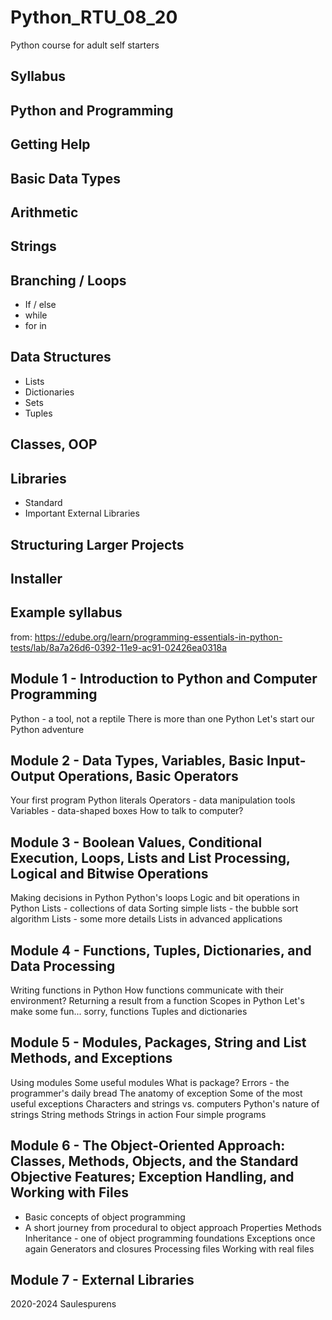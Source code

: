 # Python_RTU_08_20
Python course for adult self starters

## Syllabus

## Python and Programming
## Getting Help
## Basic Data Types
## Arithmetic
## Strings
## Branching / Loops
* If / else
* while
* for in

## Data Structures
* Lists
* Dictionaries
* Sets
* Tuples

## Classes, OOP
## Libraries
* Standard
* Important External Libraries

## Structuring Larger Projects

## Installer

## Example syllabus
from: https://edube.org/learn/programming-essentials-in-python-tests/lab/8a7a26d6-0392-11e9-ac91-02426ea0318a

##  Module 1 - Introduction to Python and Computer Programming

Python - a tool, not a reptile
There is more than one Python
Let's start our Python adventure
## Module 2 - Data Types, Variables, Basic Input-Output Operations, Basic Operators

Your first program
Python literals
Operators - data manipulation tools
Variables - data-shaped boxes
How to talk to computer?
## Module 3 - Boolean Values, Conditional Execution, Loops, Lists and List Processing, Logical and Bitwise Operations

Making decisions in Python
Python's loops
Logic and bit operations in Python
Lists - collections of data
Sorting simple lists - the bubble sort algorithm
Lists - some more details
Lists in advanced applications
## Module 4 - Functions, Tuples, Dictionaries, and Data Processing

Writing functions in Python
How functions communicate with their environment?
Returning a result from a function
Scopes in Python
Let's make some fun... sorry, functions
Tuples and dictionaries
## Module 5 - Modules, Packages, String and List Methods, and Exceptions

Using modules
Some useful modules
What is package?
Errors - the programmer's daily bread
The anatomy of exception
Some of the most useful exceptions
Characters and strings vs. computers
Python's nature of strings
String methods
Strings in action
Four simple programs

## Module 6 - The Object-Oriented Approach: Classes, Methods, Objects, and the Standard Objective Features; Exception Handling, and Working with Files

* Basic concepts of object programming
* A short journey from procedural to object approach
Properties
Methods
Inheritance - one of object programming foundations
Exceptions once again
Generators and closures
Processing files
Working with real files

## Module 7 - External Libraries

2020-2024 Saulespurens

